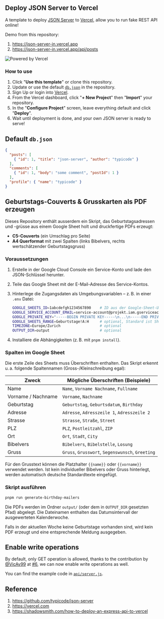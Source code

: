 ## Deploy JSON Server to Vercel

A template to deploy [JSON Server](https://github.com/typicode/json-server) to [Vercel](https://vercel.com), allow you to run fake REST API online!

Demo from this repository: 

1. https://json-server-in.vercel.app
2. https://json-server-in.vercel.app/api/posts

![Powered by Vercel](https://images.ctfassets.net/e5382hct74si/78Olo8EZRdUlcDUFQvnzG7/fa4cdb6dc04c40fceac194134788a0e2/1618983297-powered-by-vercel.svg)

### How to use

1. Click "**Use this template**" or clone this repository.
2. Update or use the default [`db.json`](./db.json) in the repository.
3. Sign Up or login into [Vercel](https://vercel.com).
4. From the Vercel dashboard, click "**+ New Project**" then "**Import**" your repository.
5. In the "**Configure Project**" screen, leave everything default and click "**Deploy**".
6. Wait until deployment is done, and your own JSON server is ready to serve!

## Default `db.json`

```json
{
  "posts": [
    { "id": 1, "title": "json-server", "author": "typicode" }
  ],
  "comments": [
    { "id": 1, "body": "some comment", "postId": 1 }
  ],
  "profile": { "name": "typicode" }
}
```

## Geburtstags-Couverts & Grusskarten als PDF erzeugen

Dieses Repository enthält ausserdem ein Skript, das Geburtstagsadressen und -grüsse aus einem Google Sheet holt und druckfertige PDFs erzeugt:

* **C5-Couverts** (ein Umschlag pro Seite)
* **A4 Querformat** mit zwei Spalten (links Bibelvers, rechts wertschätzender Geburtstagsgruss)

### Voraussetzungen

1. Erstelle in der Google Cloud Console ein Service-Konto und lade den JSON-Schlüssel herunter.
2. Teile das Google Sheet mit der E-Mail-Adresse des Service-Kontos.
3. Hinterlege die Zugangsdaten als Umgebungsvariablen – z. B. in einer `.env` Datei:

   ```bash
   GOOGLE_SHEETS_ID=1abcdefgh1234567890    # ID aus der Google-Sheet-URL
   GOOGLE_SERVICE_ACCOUNT_EMAIL=service-account@projekt.iam.gserviceaccount.com
   GOOGLE_PRIVATE_KEY="-----BEGIN PRIVATE KEY-----\n...\n-----END PRIVATE KEY-----\n"
   GOOGLE_SHEETS_RANGE=Geburtstage!A:H     # optional, Standard ist Sheet1!A:Z
   TIMEZONE=Europe/Zurich                  # optional
   OUTPUT_DIR=output                       # optional
   ```

4. Installiere die Abhängigkeiten (z. B. mit `pnpm install`).

### Spalten im Google Sheet

Die erste Zeile des Sheets muss Überschriften enthalten. Das Skript erkennt u. a. folgende Spaltennamen (Gross-/Kleinschreibung egal):

| Zweck                | Mögliche Überschriften (Beispiele)           |
| -------------------- | -------------------------------------------- |
| Name                 | `Name`, `Vorname Nachname`, `Fullname`       |
| Vorname / Nachname   | `Vorname`, `Nachname`                        |
| Geburtstag           | `Geburtstag`, `Geburtsdatum`, `Birthday`     |
| Adresse              | `Adresse`, `Adresszeile 1`, `Adresszeile 2`  |
| Strasse              | `Strasse`, `Straße`, `Street`                |
| PLZ                  | `PLZ`, `Postleitzahl`, `ZIP`                 |
| Ort                  | `Ort`, `Stadt`, `City`                       |
| Bibelvers            | `Bibelvers`, `Bibelstelle`, `Losung`         |
| Gruss                | `Gruss`, `Grusswort`, `Segenswunsch`, `Greeting` |

Für den Grusstext können die Platzhalter `{{name}}` oder `{{vorname}}` verwendet werden. Ist kein individueller Bibelvers oder Gruss hinterlegt, werden automatisch deutsche Standardtexte eingefügt.

### Skript ausführen

```bash
pnpm run generate-birthday-mailers
```

Die PDFs werden im Ordner `output/` (oder dem in `OUTPUT_DIR` gesetzten Pfad) abgelegt. Die Dateinamen enthalten das Datumsintervall der ausgewerteten Kalenderwoche.

Falls in der aktuellen Woche keine Geburtstage vorhanden sind, wird kein PDF erzeugt und eine entsprechende Meldung ausgegeben.

## Enable write operations

By default, only GET operation is allowed, thanks to the contribution by [@VicAv99](https://www.github.com/VicAv99) at [#6](https://github.com/kitloong/json-server-vercel/issues/6), we can now enable write operations as well.

You can find the example code in [`api/server.js`](./api/server.js).

## Reference

1. https://github.com/typicode/json-server
2. https://vercel.com
3. https://shadowsmith.com/how-to-deploy-an-express-api-to-vercel
